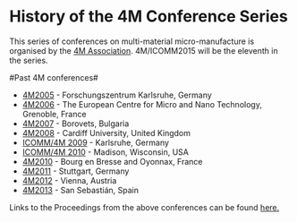 # History of the 4M Conference Series

This series of conferences on multi-material micro-manufacture is organised by the [4M Association](/4m-association/node/1). 4M/ICOMM2015 will be the eleventh in the series.
<!--break-->
#Past 4M conferences#

 * [4M2005](http://www.4m-net.org/4M_Conference "4M2005 Conference") - Forschungszentrum Karlsruhe, Germany  
 * [4M2006](http://www.4m-net.org/Conference/4M2006 "4M2006 Conference") - The European Centre for Micro and Nano Technology, Grenoble, France  
 * [4M2007](http://www.4m-net.org/Conference/4M2007 "4M2007 Conference") - Borovets, Bulgaria  
 * [4M2008](http://www.4m-net.org/Conference/4M2008 "4M2008 Conference") - Cardiff University, United Kingdom
 * [ICOMM/4M 2009](/4m-association/conference/2009) - Karlsruhe, Germany
 * [ICOMM/4M 2010](http://www.conferencing.uwex.edu/conferences/ICOMM10) - Madison, Wisconsin, USA  
 * [4M2010](/4m-association/conference/2010) - Bourg en Bresse and Oyonnax, France   
 * [4M2011](/4m-association/conference/2011) - Stuttgart, Germany
 * [4M2012](/4m-association/conference/2012) - Vienna, Austria
 * [4M2013](/4m-association/conference/2013) - San Sebastián, Spain

Links to the Proceedings from the above conferences can be found [here.](/4m-association/content/4M-conference-series)